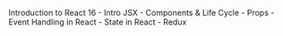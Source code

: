 Introduction to React 16
    - Intro JSX
    - Components & Life Cycle
    - Props
    - Event Handling in React
    - State in React 
    - Redux